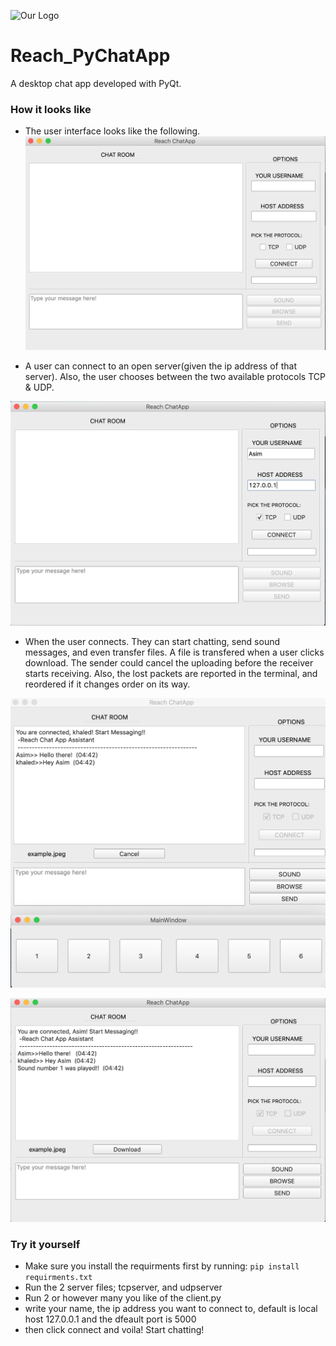 ![Our Logo](https://github.com/KayvT/Reach_PyChatApp/blob/master/LOGO/LogoMakr_92Mx4V.png)
# Reach_PyChatApp

A desktop chat app developed with PyQt. 



### How it looks like

- The user interface looks like the following. 
![Our Logo](https://github.com/asimokby/Desktop-Chat-App-TCP-UDP/blob/master/screenshots/ui.png)

- A user can connect to an open server(given the ip address of that server). Also, the user chooses between the two available protocols TCP & UDP. 

![Our Logo](https://github.com/asimokby/Desktop-Chat-App-TCP-UDP/blob/master/screenshots/connect.png)

- When the user connects. They can start chatting, send sound messages, and even transfer files. A file is transfered when a user clicks download. The sender could cancel the uploading before the receiver starts receiving. Also, the lost packets are reported in the terminal, and reordered if it changes order on its way. 

![Our Logo](https://github.com/asimokby/Desktop-Chat-App-TCP-UDP/blob/master/screenshots/soundWindow.png)

![Our Logo](https://github.com/asimokby/Desktop-Chat-App-TCP-UDP/blob/master/screenshots/chating-fileTransfer.png)


### Try it yourself

 * Make sure you install the requirments first by running:
   `pip install requirments.txt`    
 * Run the 2 server files; tcpserver, and udpserver
 * Run 2 or however many you like of the client.py
 * write your name, the ip address you want to connect to, default is local host 127.0.0.1 and the dfeault port is 5000
 * then click connect and voila! Start chatting!
 
